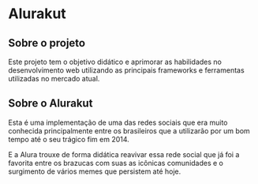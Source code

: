 # Alurakut


## Sobre o projeto
  Este projeto tem o objetivo didático e aprimorar as habilidades no desenvolvimento web utilizando as principais frameworks e ferramentas utilizadas no mercado atual.

## Sobre o Alurakut

Esta é uma implementação de uma das redes sociais que era muito conhecida principalmente entre os brasileiros que a utilizarão por um bom tempo até o seu trágico fim em 2014.

E a Alura trouxe de forma didática reavivar essa rede social que já foi a favorita entre os brazucas com suas as icônicas comunidades e o surgimento de vários memes que persistem até hoje.